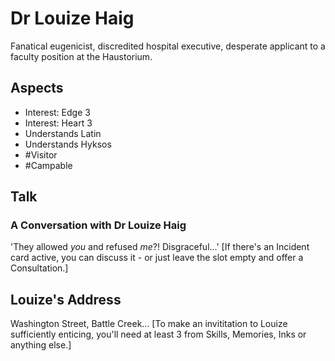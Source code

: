 # Dr Louize Haig
Fanatical eugenicist, discredited hospital executive, desperate applicant to a faculty position at the Haustorium.
## Aspects
- Interest: Edge 3
- Interest: Heart 3
- Understands Latin
- Understands Hyksos
- #Visitor
- #Campable
## Talk
### A Conversation with Dr Louize Haig
'They allowed <i>you</i> and refused <i>me</i>?! Disgraceful...'  \[If there's an Incident card active, you can discuss it - or just leave the slot empty and offer a Consultation.]
## Louize's Address
Washington Street, Battle Creek... \[To make an invititation to Louize sufficiently enticing, you'll need at least 3 <sprite name=edge> from Skills, Memories, Inks or anything else.]